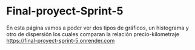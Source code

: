 # Final-proyect-Sprint-5
En esta página vamos a poder ver dos tipos de gráficos, un histograma y otro de dispersión los cuales comparan la relación precio-kilometraje
https://final-proyect-sprint-5.onrender.com